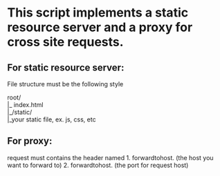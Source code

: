<h1>This script implements a static resource server and a proxy for cross site requests.</h1>
<h2>For static resource server:</h2>
<p>File structure must be the following style</p>
<p>root/<br>
  |_ index.html<br>
  |_/static/<br>
       |_your static file, ex. js, css, etc</p>
	   
<h2>For proxy:</h2>
<p>request must contains the header named
1. forwardtohost. (the host you want to forward to)
2. forwardtohost. (the port for request host)</p>
